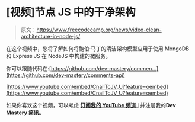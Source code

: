 # [视频]节点 JS 中的干净架构

> 原文：<https://www.freecodecamp.org/news/video-clean-architecture-in-node-js/>

在这个视频中，您将了解如何将鲍伯·马丁的清洁架构模型应用于使用 MongoDB 和 Express JS 在 NodeJS 中构建的微服务。

你可以跟随代码在:[https://github.com/dev-mastery/commen...](https://github.com/dev-mastery/comments-api)

[https://www.youtube.com/embed/CnailTcJV_U?feature=oembed](https://www.youtube.com/embed/CnailTcJV_U?feature=oembed)

如果你喜欢这个视频，可以考虑 [**订阅我的 YouTube 频道** l](https://www.youtube.com/c/devmastery) 并注册我的**Dev Mastery 简讯。**
